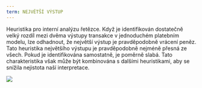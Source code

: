 ```yaml
---
term: NEJVĚTŠÍ VÝSTUP
---
```


Heuristika pro interní analýzu řetězce. Když je identifikován dostatečně velký rozdíl mezi dvěma výstupy transakce v jednoduchém platebním modelu, lze odhadnout, že největší výstup je pravděpodobně vrácení peněz. Tato heuristika největšího výstupu je pravděpodobně nejméně přesná ze všech. Pokud je identifikována samostatně, je poměrně slabá. Tato charakteristika však může být kombinována s dalšími heuristikami, aby se snížila nejistota naší interpretace.

![](../../dictionnaire/assets/12.png)